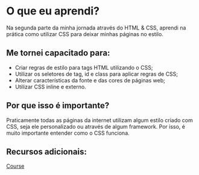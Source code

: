 # O que eu aprendi?

Na segunda parte da minha jornada através do HTML & CSS, aprendi na prática como utilizar CSS para deixar minhas páginas no estilo.

## Me tornei capacitado para:

- Criar regras de estilo para tags HTML utilizando o CSS;
- Utilizar os seletores de tag, id e class para aplicar regras de CSS;
- Alterar características da fonte e das cores de páginas web;
- Utilizar CSS inline e externo.

## Por que isso é importante?

Praticamente todas as páginas da internet utilizam algum estilo criado com CSS, seja ele personalizado ou através de algum framework. Por isso, é muito importante entender como o CSS funciona.

## Recursos adicionais:

[Course](https://app.betrybe.com/course/fundamentals/introducao-a-html-e-css/html-css-primeiros-passos-em-css/08c37470-7aab-46cb-9bb5-323aa7c0cb9c/recursos-adicionais-opcional/7ea10b62-15dc-47fb-8609-d30f7a3f006e?use_case=side_bar)

